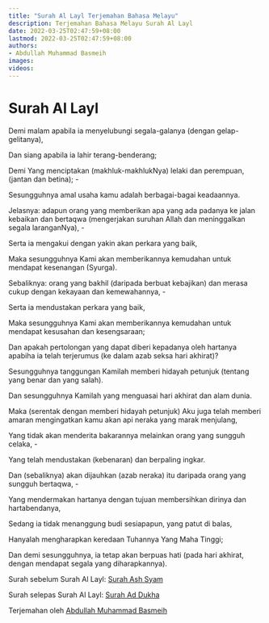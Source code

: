 ```yaml
---
title: "Surah Al Layl Terjemahan Bahasa Melayu"
description: Terjemahan Bahasa Melayu Surah Al Layl
date: 2022-03-25T02:47:59+08:00
lastmod: 2022-03-25T02:47:59+08:00
authors:
- Abdullah Muhammad Basmeih
images:
videos:
---
```


# Surah Al Layl

<p class='atq' id="1">Demi malam apabila ia menyelubungi segala-galanya (dengan gelap-gelitanya),</p>
<p class='atq' id="2">Dan siang apabila ia lahir terang-benderang;</p>
<p class='atq' id="3">Demi Yang menciptakan (makhluk-makhlukNya) lelaki dan perempuan, (jantan dan betina); -</p>
<p class='atq' id="4">Sesungguhnya amal usaha kamu adalah berbagai-bagai keadaannya.</p>
<p class='atq' id="5">Jelasnya: adapun orang yang memberikan apa yang ada padanya ke jalan kebaikan dan bertaqwa (mengerjakan suruhan Allah dan meninggalkan segala laranganNya), -</p>
<p class='atq' id="6">Serta ia mengakui dengan yakin akan perkara yang baik,</p>
<p class='atq' id="7">Maka sesungguhnya Kami akan memberikannya kemudahan untuk mendapat kesenangan (Syurga).</p>
<p class='atq' id="8">Sebaliknya: orang yang bakhil (daripada berbuat kebajikan) dan merasa cukup dengan kekayaan dan kemewahannya, -</p>
<p class='atq' id="9">Serta ia mendustakan perkara yang baik,</p>
<p class='atq' id="10">Maka sesungguhnya Kami akan memberikannya kemudahan untuk mendapat kesusahan dan kesengsaraan;</p>
<p class='atq' id="11">Dan apakah pertolongan yang dapat diberi kepadanya oleh hartanya apabiha ia telah terjerumus (ke dalam azab seksa hari akhirat)?</p>
<p class='atq' id="12">Sesungguhnya tanggungan Kamilah memberi hidayah petunjuk (tentang yang benar dan yang salah).</p>
<p class='atq' id="13">Dan sesungguhnya Kamilah yang menguasai hari akhirat dan alam dunia.</p>
<p class='atq' id="14">Maka (serentak dengan memberi hidayah petunjuk) Aku juga telah memberi amaran mengingatkan kamu akan api neraka yang marak menjulang,</p>
<p class='atq' id="15">Yang tidak akan menderita bakarannya melainkan orang yang sungguh celaka, -</p>
<p class='atq' id="16">Yang telah mendustakan (kebenaran) dan berpaling ingkar.</p>
<p class='atq' id="17">Dan (sebaliknya) akan dijauhkan (azab neraka) itu daripada orang yang sungguh bertaqwa, -</p>
<p class='atq' id="18">Yang mendermakan hartanya dengan tujuan membersihkan dirinya dan hartabendanya,</p>
<p class='atq' id="19">Sedang ia tidak menanggung budi sesiapapun, yang patut di balas,</p>
<p class='atq' id="20">Hanyalah mengharapkan keredaan Tuhannya Yang Maha Tinggi;</p>
<p class='atq' id="21">Dan demi sesungguhnya, ia tetap akan berpuas hati (pada hari akhirat, dengan mendapat segala yang diharapkannya).</p>

Surah sebelum Surah Al Layl: [Surah Ash Syam](/al-quran/surah-ash-syam-terjemahan-bahasa-melayu/)

Surah selepas Surah Al Layl: [Surah Ad Dukha](/al-quran/surah-ad-dukha-terjemahan-bahasa-melayu/)

Terjemahan oleh [Abdullah Muhammad Basmeih](/authors/abdullah-muhammad-basmeih/)